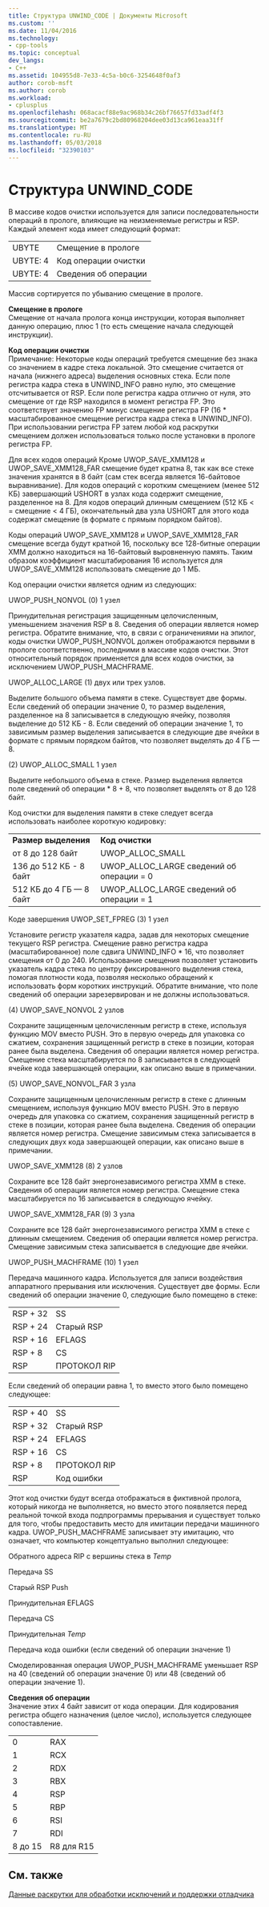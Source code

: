 ```yaml
---
title: Структура UNWIND_CODE | Документы Microsoft
ms.custom: ''
ms.date: 11/04/2016
ms.technology:
- cpp-tools
ms.topic: conceptual
dev_langs:
- C++
ms.assetid: 104955d8-7e33-4c5a-b0c6-3254648f0af3
author: corob-msft
ms.author: corob
ms.workload:
- cplusplus
ms.openlocfilehash: 068acacf88e9ac968b34c26bf76657fd33adf4f3
ms.sourcegitcommit: be2a7679c2bd80968204dee03d13ca961eaa31ff
ms.translationtype: MT
ms.contentlocale: ru-RU
ms.lasthandoff: 05/03/2018
ms.locfileid: "32390103"
---
```

# <a name="struct-unwindcode"></a>Структура UNWIND_CODE
В массиве кодов очистки используется для записи последовательности операций в прологе, влияющие на неизменяемые регистры и RSP. Каждый элемент кода имеет следующий формат:  
  
|||  
|-|-|  
|UBYTE|Смещение в прологе|  
|UBYTE: 4|Код операции очистки|  
|UBYTE: 4|Сведения об операции|  
  
 Массив сортируется по убыванию смещение в прологе.  
  
 **Смещение в прологе**  
 Смещение от начала пролога конца инструкции, которая выполняет данную операцию, плюс 1 (то есть смещение начала следующей инструкции).  
  
 **Код операции очистки**  
 Примечание: Некоторые коды операций требуется смещение без знака со значением в кадре стека локальной. Это смещение считается от начала (нижнего адреса) выделения основных стека. Если поле регистра кадра стека в UNWIND_INFO равно нулю, это смещение отсчитывается от RSP. Если поле регистра кадра отлично от нуля, это смещение от где RSP находился в момент регистра FP. Это соответствует значению FP минус смещение регистра FP (16 * масштабированное смещение регистра кадра стека в UNWIND_INFO). При использовании регистра FP затем любой код раскрутки смещением должен использоваться только после установки в прологе регистра FP.  
  
 Для всех кодов операций Кроме UWOP_SAVE_XMM128 и UWOP_SAVE_XMM128_FAR смещение будет кратна 8, так как все стеке значения хранятся в 8 байт (сам стек всегда является 16-байтовое выравнивание). Для кодов операций с коротким смещением (менее 512 КБ) завершающий USHORT в узлах кода содержит смещение, разделенное на 8. Для кодов операций длинным смещением (512 КБ < = смещение < 4 ГБ), окончательный два узла USHORT для этого кода содержат смещение (в формате с прямым порядком байтов).  
  
 Коды операций UWOP_SAVE_XMM128 и UWOP_SAVE_XMM128_FAR смещение всегда будут кратной 16, поскольку все 128-битные операции XMM должно находиться на 16-байтовый выровненную память. Таким образом коэффициент масштабирования 16 используется для UWOP_SAVE_XMM128 использовать смещение до 1 МБ.  
  
 Код операции очистки является одним из следующих:  
  
 UWOP_PUSH_NONVOL (0) 1 узел  
  
 Принудительная регистрация защищенным целочисленным, уменьшением значения RSP в 8. Сведения об операции является номер регистра. Обратите внимание, что, в связи с ограничениями на эпилог, коды очистки UWOP_PUSH_NONVOL должен отображаются первыми в прологе соответственно, последними в массиве кодов очистки. Этот относительный порядок применяется для всех кодов очистки, за исключением UWOP_PUSH_MACHFRAME.  
  
 UWOP_ALLOC_LARGE (1) двух или трех узлов.  
  
 Выделите большого объема памяти в стеке. Существует две формы. Если сведений об операции значение 0, то размер выделения, разделенное на 8 записывается в следующую ячейку, позволяя выделение до 512 КБ - 8. Если сведений об операции значение 1, то зависимым размер выделения записывается в следующие две ячейки в формате с прямым порядком байтов, что позволяет выделять до 4 ГБ — 8.  
  
 (2) UWOP_ALLOC_SMALL 1 узел  
  
 Выделите небольшого объема в стеке. Размер выделения является поле сведений об операции * 8 + 8, что позволяет выделять от 8 до 128 байт.  
  
 Код очистки для выделения памяти в стеке следует всегда использовать наиболее короткую кодировку:  
  
|||  
|-|-|  
|**Размер выделения**|**Код очистки**|  
|от 8 до 128 байт|UWOP_ALLOC_SMALL|  
|136 до 512 КБ - 8 байт|UWOP_ALLOC_LARGE сведений об операции = 0|  
|512 КБ до 4 ГБ — 8 байт|UWOP_ALLOC_LARGE сведений об операции = 1|  
  
 Коде завершения UWOP_SET_FPREG (3) 1 узел  
  
 Установите регистр указателя кадра, задав для некоторых смещение текущего RSP регистра. Смещение равно регистра кадра (масштабированное) поле сдвига UNWIND_INFO * 16, что позволяет смещения от 0 до 240. Использование смещения позволяет установить указатель кадра стека по центру фиксированного выделения стека, помогая плотности кода, позволяя несколько обращений к использовать форм коротких инструкций. Обратите внимание, что поле сведений об операции зарезервирован и не должны использоваться.  
  
 (4) UWOP_SAVE_NONVOL 2 узлов  
  
 Сохраните защищенным целочисленным регистр в стеке, используя функцию MOV вместо PUSH. Это в первую очередь для упаковка со сжатием, сохранения защищенный регистр в стеке в позиции, которая ранее была выделена. Сведения об операции является номер регистра. Смещение стека масштабируется по 8 записывается в следующей ячейке кода завершающей операции, как описано выше в примечании.  
  
 (5) UWOP_SAVE_NONVOL_FAR 3 узла  
  
 Сохраните защищенным целочисленным регистр в стеке с длинным смещением, используя функцию MOV вместо PUSH. Это в первую очередь для упаковка со сжатием, сохранения защищенный регистр в стеке в позиции, которая ранее была выделена. Сведения об операции является номер регистра. Смещение зависимым стека записывается в следующих двух кода завершающей операции, как описано выше в примечании.  
  
 UWOP_SAVE_XMM128 (8) 2 узлов  
  
 Сохраните все 128 байт энергонезависимого регистра XMM в стеке. Сведения об операции является номер регистра. Смещение стека масштабируется по 16 записывается в следующую ячейку.  
  
 UWOP_SAVE_XMM128_FAR (9) 3 узла  
  
 Сохраните все 128 байт энергонезависимого регистра XMM в стеке с длинным смещением. Сведения об операции является номер регистра. Смещение зависимым стека записывается в следующие две ячейки.  
  
 UWOP_PUSH_MACHFRAME (10) 1 узел  
  
 Передача машинного кадра.  Используется для записи воздействия аппаратного прерывания или исключения. Существует две формы. Если сведений об операции значение 0, следующие было помещено в стеке:  
  
|||  
|-|-|  
|RSP + 32|SS|  
|RSP + 24|Старый RSP|  
|RSP + 16|EFLAGS|  
|RSP + 8|CS|  
|RSP|ПРОТОКОЛ RIP|  
  
 Если сведений об операции равна 1, то вместо этого было помещено следующее:  
  
|||  
|-|-|  
|RSP + 40|SS|  
|RSP + 32|Старый RSP|  
|RSP + 24|EFLAGS|  
|RSP + 16|CS|  
|RSP + 8|ПРОТОКОЛ RIP|  
|RSP|Код ошибки|  
  
 Этот код очистки будут всегда отображаться в фиктивной пролога, который никогда не выполняется, но вместо этого появляется перед реальной точкой входа подпрограммы прерывания и существует только для того, чтобы предоставить место для имитации передачи машинного кадра. UWOP_PUSH_MACHFRAME записывает эту имитацию, что означает, что компьютер концептуально выполнил следующее:  
  
 Обратного адреса RIP с вершины стека в *Temp*  
  
 Передача SS  
  
 Старый RSP Push  
  
 Принудительная EFLAGS  
  
 Передача CS  
  
 Принудительная *Temp*  
  
 Передача кода ошибки (если сведений об операции значение 1)  
  
 Смоделированная операция UWOP_PUSH_MACHFRAME уменьшает RSP на 40 (сведений об операции значение 0) или 48 (сведений об операции значение 1).  
  
 **Сведения об операции**  
 Значение этих 4 байт зависит от кода операции. Для кодирования регистра общего назначения (целое число), используется следующее сопоставление.  
  
|||  
|-|-|  
|0|RAX|  
|1|RCX|  
|2|RDX|  
|3|RBX|  
|4|RSP|  
|5|RBP|  
|6|RSI|  
|7|RDI|  
|8 до 15|R8 для R15|  
  
## <a name="see-also"></a>См. также  
 [Данные раскрутки для обработки исключений и поддержки отладчика](../build/unwind-data-for-exception-handling-debugger-support.md)